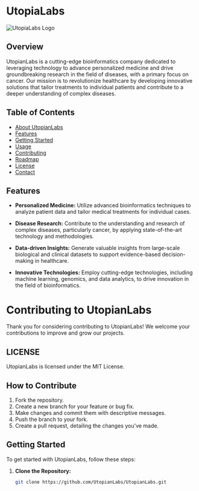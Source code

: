 # UtopiaLabs

![UtopiaLabs Logo](url/to/logo.png)

## Overview

UtopianLabs is a cutting-edge bioinformatics company dedicated to leveraging technology to advance personalized medicine and drive groundbreaking research in the field of diseases, with a primary focus on cancer. Our mission is to revolutionize healthcare by developing innovative solutions that tailor treatments to individual patients and contribute to a deeper understanding of complex diseases.

## Table of Contents

- [About UtopianLabs](#utopianlabs)
- [Features](#features)
- [Getting Started](#getting-started)
- [Usage](#usage)
- [Contributing](#contributing)
- [Roadmap](#roadmap)
- [License](#license)
- [Contact](#contact)

## Features

- **Personalized Medicine:** Utilize advanced bioinformatics techniques to analyze patient data and tailor medical treatments for individual cases.
  
- **Disease Research:** Contribute to the understanding and research of complex diseases, particularly cancer, by applying state-of-the-art technology and methodologies.

- **Data-driven Insights:** Generate valuable insights from large-scale biological and clinical datasets to support evidence-based decision-making in healthcare.

- **Innovative Technologies:** Employ cutting-edge technologies, including machine learning, genomics, and data analytics, to drive innovation in the field of bioinformatics.

# Contributing to UtopianLabs

Thank you for considering contributing to UtopianLabs! We welcome your contributions to improve and grow our projects.
## LICENSE
UtopianLabs is licensed under the MIT License.

## How to Contribute

1. Fork the repository.
2. Create a new branch for your feature or bug fix.
3. Make changes and commit them with descriptive messages.
4. Push the branch to your fork.
5. Create a pull request, detailing the changes you've made.
   
## Getting Started

To get started with UtopianLabs, follow these steps:

1. **Clone the Repository:**
   ```bash
   git clone https://github.com/UtopianLabs/UtopianLabs.git


